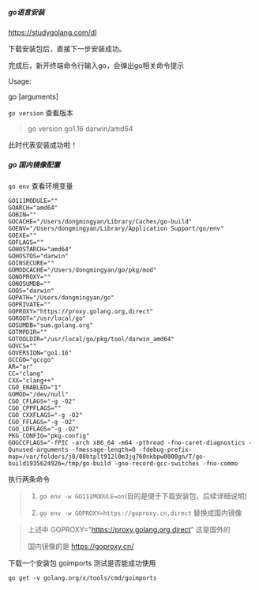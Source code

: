 ##### go语言安装

https://studygolang.com/dl

下载安装包后，直接下一步安装成功。

完成后，新开终端命令行输入go，会弹出go相关命令提示

Usage:

  go <command> [arguments]

`go version`  查看版本

> go version go1.16 darwin/amd64

此时代表安装成功啦！

##### go 国内镜像配置

`go env` 查看环境变量

```
GO111MODULE=""
GOARCH="amd64"
GOBIN=""
GOCACHE="/Users/dongmingyan/Library/Caches/go-build"
GOENV="/Users/dongmingyan/Library/Application Support/go/env"
GOEXE=""
GOFLAGS=""
GOHOSTARCH="amd64"
GOHOSTOS="darwin"
GOINSECURE=""
GOMODCACHE="/Users/dongmingyan/go/pkg/mod"
GONOPROXY=""
GONOSUMDB=""
GOOS="darwin"
GOPATH="/Users/dongmingyan/go"
GOPRIVATE=""
GOPROXY="https://proxy.golang.org,direct"
GOROOT="/usr/local/go"
GOSUMDB="sum.golang.org"
GOTMPDIR=""
GOTOOLDIR="/usr/local/go/pkg/tool/darwin_amd64"
GOVCS=""
GOVERSION="go1.16"
GCCGO="gccgo"
AR="ar"
CC="clang"
CXX="clang++"
CGO_ENABLED="1"
GOMOD="/dev/null"
CGO_CFLAGS="-g -O2"
CGO_CPPFLAGS=""
CGO_CXXFLAGS="-g -O2"
CGO_FFLAGS="-g -O2"
CGO_LDFLAGS="-g -O2"
PKG_CONFIG="pkg-config"
GOGCCFLAGS="-fPIC -arch x86_64 -m64 -pthread -fno-caret-diagnostics -Qunused-arguments -fmessage-length=0 -fdebug-prefix-map=/var/folders/j8/08btplt912l0m3jg760nkbpw0000gn/T/go-build1935624926=/tmp/go-build -gno-record-gcc-switches -fno-commo
```

执行两条命令

> 1. `go env -w GO111MODULE=on`(目的是便于下载安装包，后续详细说明)
>
> 2. `go env -w GOPROXY=https://goproxy.cn,direct` 替换成国内镜像

> 上述中 GOPROXY="https://proxy.golang.org,direct"  这是国外的
>
> 国内镜像的是 https://goproxy.cn/

下载一个安装包 goimports 测试是否能成功使用

`go get -v golang.org/x/tools/cmd/goimports`